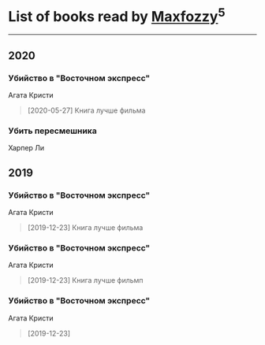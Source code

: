 # List of books read by [Maxfozzy](https://plus.google.com/u/0/107378796665154363606/)<sup>5</sup>
---

## 2020

### Убийство в "Восточном экспресс"
Агата Кристи
> [2020-05-27] Книга лучше фильма


### Убить пересмешника
Харпер Ли



## 2019

### Убийство в "Восточном экспресс"
Агата Кристи
> [2019-12-23] Книга лучше фильма


### Убийство в "Восточном экспресс"
Агата Кристи
> [2019-12-23] Книга лучше фильмп


### Убийство в "Восточном экспресс"
Агата Кристи
> [2019-12-23] 



